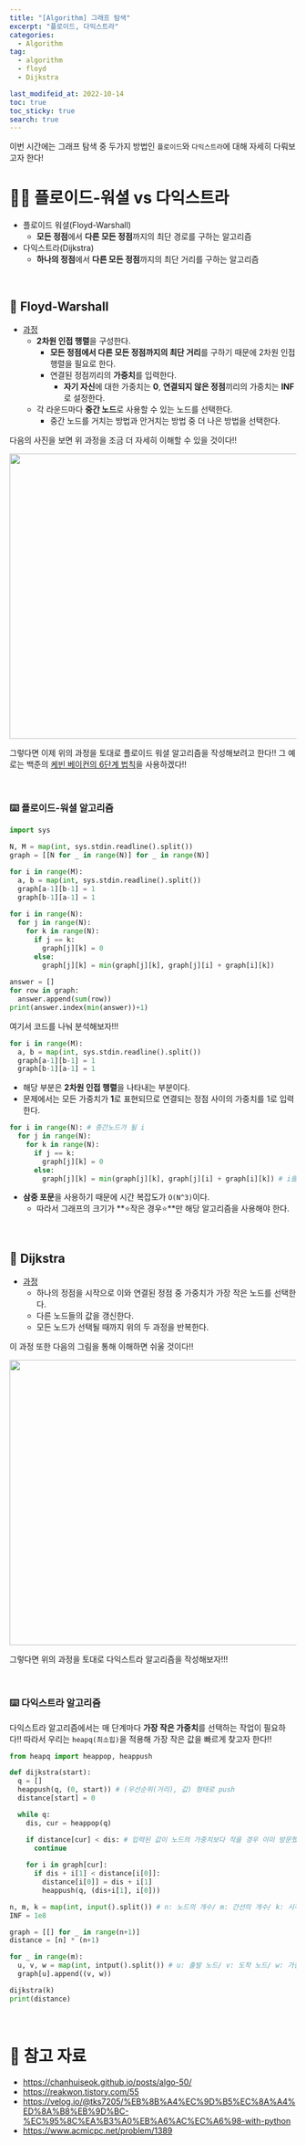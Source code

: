 ```yaml
---
title: "[Algorithm] 그래프 탐색"
excerpt: "플로이드, 다익스트라"
categories:
  - Algorithm
tag:
  - algorithm
  - floyd
  - Dijkstra

last_modifeid_at: 2022-10-14
toc: true
toc_sticky: true
search: true
---
```


이번 시간에는 그래프 탐색 중 두가지 방법인 `플로이드`와 `다익스트라`에 대해 자세히 다뤄보고자 한다!


# 🙋‍♀️ 플로이드-워셜 vs 다익스트라

* 플로이드 워셜(Floyd-Warshall)
  * **모든 정점**에서 **다른 모든 정점**까지의 최단 경로를 구하는 알고리즘
* 다익스트라(Dijkstra)
  * **하나의 정점**에서 **다른 모든 정점**까지의 최단 거리를 구하는 알고리즘

<br>

## 🙌 Floyd-Warshall
* [과정](https://www.acmicpc.net/problem/1389)
  * **2차원 인접 행렬**을 구성한다.
    * **모든 정점에서 다른 모든 정점까지의 최단 거리**를 구하기 때문에 2차원 인접 행렬을 필요로 한다.
    * 연결된 정점끼리의 **가중치**를 입력한다.
      * **자기 자신**에 대한 가중치는 **0**, **연결되지 않은 정점**끼리의 가중치는 **INF**로 설정한다.
  * 각 라운드마다 **중간 노드**로 사용할 수 있는 노드를 선택한다.
    * 중간 노드를 거치는 방법과 안거치는 방법 중 더 나은 방법을 선택한다.

다음의 사진을 보면 위 과정을 조금 더 자세히 이해할 수 있을 것이다!!

<img src = "https://drive.google.com/uc?id=18iipXi3GNVvVKi4Hizuwu2Qr_YJsZQpp" width = 600 height = 500>

그렇다면 이제 위의 과정을 토대로 플로이드 워셜 알고리즘을 작성해보려고 한다!! 그 예로는 백준의 [케빈 베이컨의 6단계 법칙](https://www.acmicpc.net/problem/1389)을 사용하겠다!!

<br>

### ⌨️ 플로이드-워셜 알고리즘

```python
import sys

N, M = map(int, sys.stdin.readline().split())
graph = [[N for _ in range(N)] for _ in range(N)]

for i in range(M):
  a, b = map(int, sys.stdin.readline().split())
  graph[a-1][b-1] = 1
  graph[b-1][a-1] = 1
    
for i in range(N):
  for j in range(N):
    for k in range(N):
      if j == k:
        graph[j][k] = 0
      else:
        graph[j][k] = min(graph[j][k], graph[j][i] + graph[i][k])
                
answer = []
for row in graph:
  answer.append(sum(row))
print(answer.index(min(answer))+1)
```

여기서 코드를 나눠 분석해보자!!!

```python
for i in range(M):
  a, b = map(int, sys.stdin.readline().split())
  graph[a-1][b-1] = 1
  graph[b-1][a-1] = 1
```
* 해당 부분은 **2차원 인접 행렬**을 나타내는 부분이다.
* 문제에서는 모든 가중치가 **1**로 표현되므로 연결되는 정점 사이의 가중치를 1로 입력한다.

```python
for i in range(N): # 중간노드가 될 i
  for j in range(N):
    for k in range(N):
      if j == k:
        graph[j][k] = 0
      else:
        graph[j][k] = min(graph[j][k], graph[j][i] + graph[i][k]) # i를 거치는 경우와 안거치는 경우를 비교한다.
```
* **삼중 포문**을 사용하기 때문에 시간 복잡도가 `O(N^3)`이다.
  * 따라서 그래프의 크기가 **⭐작은 경우⭐**만 해당 알고리즘을 사용해야 한다.

<br>

## 🙌 Dijkstra
* [과정](https://velog.io/@tks7205/%EB%8B%A4%EC%9D%B5%EC%8A%A4%ED%8A%B8%EB%9D%BC-%EC%95%8C%EA%B3%A0%EB%A6%AC%EC%A6%98-with-python)
  * 하나의 정점을 시작으로 이와 연결된 정점 중 가중치가 가장 작은 노드를 선택한다.
  * 다른 노드들의 값을 갱신한다.
  * 모든 노드가 선택될 때까지 위의 두 과정을 반복한다.

이 과정 또한 다음의 그림을 통해 이해하면 쉬울 것이다!!

<img src = "https://drive.google.com/uc?id=1txtM487W34XbCymmWhV5J4Dy-jfRzG8K" width = 600 height = 500>

그렇다면 위의 과정을 토대로 다익스트라 알고리즘을 작성해보자!!!

<br>

### ⌨️ 다익스트라 알고리즘

다익스트라 알고리즘에서는 매 단계마다 **가장 작은 가중치**를 선택하는 작업이 필요하다!! 따라서 우리는 `heapq(최소힙)`을 적용해 가장 작은 값을 빠르게 찾고자 한다!!

```python
from heapq import heappop, heappush

def dijkstra(start):
  q = []
  heappush(q, (0, start)) # (우선순위(거리), 값) 형태로 push
  distance[start] = 0

  while q:
    dis, cur = heappop(q)

    if distance[cur] < dis: # 입력된 값이 노드의 가중치보다 작을 경우 이미 방문했으므로 pass
      continue
    
    for i in graph[cur]:
      if dis + i[1] < distance[i[0]]:
        distance[i[0]] = dis + i[1]
        heappush(q, (dis+i[1], i[0]))

n, m, k = map(int, input().split()) # n: 노드의 개수/ m: 간선의 개수/ k: 시작 노드
INF = 1e8

graph = [[] for _ in range(n+1)]
distance = [n] * (n+1)

for _ in range(m):
  u, v, w = map(int, intput().split()) # u: 출발 노드/ v: 도착 노드/ w: 가충치
  graph[u].append((v, w))

dijkstra(k)
print(distance)
```
<br>


# 📝 참고 자료
* <https://chanhuiseok.github.io/posts/algo-50/>
* <https://reakwon.tistory.com/55>
* <https://velog.io/@tks7205/%EB%8B%A4%EC%9D%B5%EC%8A%A4%ED%8A%B8%EB%9D%BC-%EC%95%8C%EA%B3%A0%EB%A6%AC%EC%A6%98-with-python>
* <https://www.acmicpc.net/problem/1389>